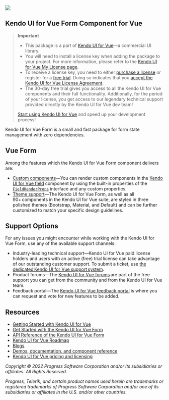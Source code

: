 <a href="https://www.telerik.com/kendo-vue-ui/?utm_medium=referral&utm_source=npm&utm_campaign=kendo-ui-vue-trial-npm-form&utm_content=banner" target="_blank">
<img src="https://www.telerik.com/kendo-vue-ui/npm-banner.svg">
</a>


## Kendo UI for Vue Form Component for Vue

> **Important**
> * This package is а part of [Kendo UI for Vue](https://www.telerik.com/kendo-vue-ui/?utm_medium=referral&utm_source=npm&utm_campaign=kendo-ui-vue-trial-npm-form)&mdash;a commercial UI library.
> * You will need to install a license key when adding the package to your project. For more information, please refer to the [Kendo UI for Vue My License page](https://www.telerik.com/kendo-vue-ui/my-license/?utm_medium=referral&utm_source=npm&utm_campaign=kendo-ui-vue-trial-npm-form).
> * To receive a license key, you need to either [purchase a license](https://www.telerik.com/purchase/kendo-ui?utm_medium=referral&utm_source=npm&utm_campaign=kendo-ui-vue-trial-npm-form) or register for a [free trial](https://www.telerik.com/download-login-v2-kendo-vue-ui?utm_medium=referral&utm_source=npm&utm_campaign=kendo-ui-vue-trial-npm-form). Doing so indicates that you [accept the Kendo UI for Vue License Agreement](https://www.telerik.com/purchase/license-agreement/kendo-ui?utm_medium=referral&utm_source=npm&utm_campaign=kendo-ui-vue-trial-npm-form).
> * The 30-day free trial gives you access to all the Kendo UI for Vue components and their full functionality. Additionally, for the period of your license, you get access to our legendary technical support provided directly by the Kendo UI for Vue dev team!
>
> [Start using Kendo UI for Vue](https://www.telerik.com/download-login-v2-kendo-vue-ui?utm_medium=referral&utm_source=npm&utm_campaign=kendo-ui-vue-trial-npm-form) and speed up your development process!

Kendo UI for Vue Form is a small and fast package for form state management with zero dependencies.

## Vue Form

Among the features which the Kendo UI for Vue Form component delivers are:

* [Custom components](https://www.telerik.com/kendo-vue-ui/components/form/custom-components/?utm_medium=referral&utm_source=npm&utm_campaign=kendo-ui-vue-trial-npm-form)&mdash;You can render custom components in the [Kendo UI for Vue field](https://www.telerik.com/kendo-vue-ui/components/form/api/Field/?utm_medium=referral&utm_source=npm&utm_campaign=kendo-ui-vue-trial-npm-form) component by using the built-in properties of the [`FieldRenderProps`](https://www.telerik.com/kendo-vue-ui/components/form/api/FieldRenderProps/?utm_medium=referral&utm_source=npm&utm_campaign=kendo-ui-vue-trial-npm-form) interface and any custom properties.
* [Theme support](https://www.telerik.com/kendo-vue-ui/components/styling/)&mdash;The Kendo UI for Vue Form, as well as all 90+ components in the Kendo UI for Vue suite, are styled in three polished themes (Bootstrap, Material, and Default) and can be further customized to match your specific design guidelines.

## Support Options

For any issues you might encounter while working with the Kendo UI for Vue Form, use any of the available support channels:

* Industry-leading technical support&mdash;Kendo UI for Vue paid license holders and users with an active (free) trial license can take advantage of our outstanding customer support. To submit a ticket, use [the dedicated Kendo UI for Vue support system](https://www.telerik.com/account/support-tickets?utm_medium=referral&utm_source=npm&utm_campaign=kendo-ui-vue-trial-npm-form).
* Product forums&mdash;The [Kendo UI for Vue forums](https://www.telerik.com/forums/kendo-ui-vue?utm_medium=referral&utm_source=npm&utm_campaign=kendo-ui-vue-trial-npm-form) are part of the free support you can get from the community and from the Kendo UI for Vue team.
* Feedback portal&mdash;The [Kendo UI for Vue feedback portal](https://feedback.telerik.com/kendo-vue-ui?utm_medium=referral&utm_source=npm&utm_campaign=kendo-ui-vue-trial-npm-form) is where you can request and vote for new features to be added.

## Resources

* [Getting Started with Kendo UI for Vue](https://www.telerik.com/kendo-vue-ui/getting-started/?utm_medium=referral&utm_source=npm&utm_campaign=kendo-ui-vue-trial-npm-form)
* [Get Started with the Kendo UI for Vue Form](https://www.telerik.com/kendo-vue-ui/components/form/?utm_medium=referral&utm_source=npm&utm_campaign=kendo-ui-vue-trial-npm-form)
* [API Reference of the Kendo UI for Vue Form](https://www.telerik.com/kendo-vue-ui/components/form/api/?utm_medium=referral&utm_source=npm&utm_campaign=kendo-ui-vue-trial-npm-form)
* [Kendo UI for Vue Roadmap](https://www.telerik.com/kendo-vue-ui/roadmap/?utm_medium=referral&utm_source=npm&utm_campaign=kendo-ui-vue-trial-npm-form)
* [Blogs](https://www.telerik.com/blogs/tag/vue?utm_medium=referral&utm_source=npm&utm_campaign=kendo-ui-vue-trial-npm-form)
* [Demos, documentation, and component reference](https://www.telerik.com/kendo-vue-ui/components/?utm_medium=referral&utm_source=npm&utm_campaign=kendo-ui-vue-trial-npm-form)
* [Kendo UI for Vue pricing and licensing](https://www.telerik.com/kendo-vue-ui/pricing/?utm_medium=referral&utm_source=npm&utm_campaign=kendo-ui-vue-trial-npm-form)

*Copyright © 2022 Progress Software Corporation and/or its subsidiaries or affiliates. All Rights Reserved.*

*Progress, Telerik, and certain product names used herein are trademarks or registered trademarks of Progress Software Corporation and/or one of its subsidiaries or affiliates in the U.S. and/or other countries.*
